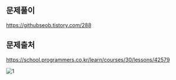 ## 문제풀이
https://githubseob.tistory.com/288
## 문제출처
https://school.programmers.co.kr/learn/courses/30/lessons/42579

![1](https://github.com/GitHubSeob/Self_Study/assets/83795383/2cc05dc6-7001-4727-b7b1-d9c425608ce0)
